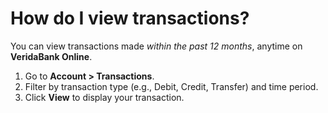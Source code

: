 # How do I view transactions?

You can view transactions made *within the past 12 months*, anytime on **VeridaBank Online**.

1.	Go to **Account > Transactions**.
2.	Filter by transaction type (e.g., Debit, Credit, Transfer) and time period.
3.	Click **View** to display your transaction.

